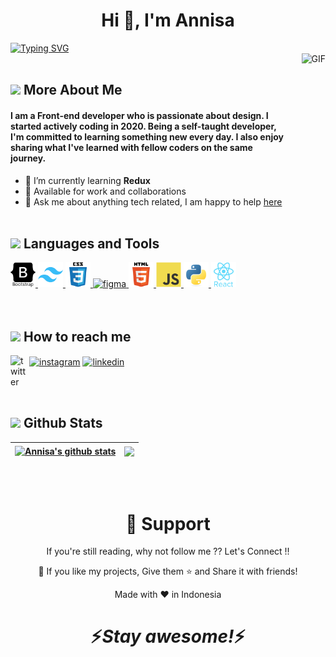 <h1 align="center"> Hi 👋, I'm Annisa</h1>
<div align="left">
  <a href="https://git.io/typing-svg"><img src="https://readme-typing-svg.herokuapp.com?font=Kalam&size=35&pause=1000&color=8483F7&center=true&vCenter=true&width=435&lines=Front+End+Developer;UIUX+Designer" alt="Typing SVG" /></a>
  
</div>
<a align="center" ><img align="right" style="margin-left:20px" alt="GIF" src="https://media.giphy.com/media/IbCcsxPmxGzKugAa70/giphy.gif" witdh="200" height="200"/></a>

<br>

## <h2 align="left" ><img src="https://media.giphy.com/media/eNSg6TN4j9YZTM154J/giphy.gif" witdh="30" height="30"/> <b> More About Me </b></h2>

<h4 align="left">I am a Front-end developer who is passionate about design. I started actively coding in 2020. Being a self-taught developer, I'm committed to learning something new every day. I also enjoy sharing what I've learned with fellow coders on the same journey. </h4>

- 🌱 I’m currently learning <b>Redux</b>
- 👯 Available for work and collaborations
- 💬 Ask me about anything tech related, I am happy to help [here](annisarahmadhani78@gmail.com)
  <br>
  <br>

## <h2 align="left"><img src="https://media.giphy.com/media/TgyarrvUBCkHdAJfBn/giphy.gif" witdh="30" height="30"/> <b>Languages and Tools</b></h2>

<a href="https://getbootstrap.com" target="_blank" rel="noreferrer"> <img src="https://raw.githubusercontent.com/devicons/devicon/master/icons/bootstrap/bootstrap-plain-wordmark.svg" alt="bootstrap" width="40" height="40"/> </a>
<a href="https://tailwindcss.com/" target="_blank" rel="noreferrer"> <img
      src="https://raw.githubusercontent.com/devicons/devicon/master/icons/tailwindcss/tailwindcss-plain.svg"
      alt="tailwind" width="40" height="40" /> </a>
<a href="https://www.w3schools.com/css/" target="_blank" rel="noreferrer"> <img src="https://raw.githubusercontent.com/devicons/devicon/master/icons/css3/css3-original-wordmark.svg" alt="css3" width="40" height="40"/> </a> <a href="https://www.figma.com/" target="_blank" rel="noreferrer"> <img src="https://www.vectorlogo.zone/logos/figma/figma-icon.svg" alt="figma" width="40" height="40"/> </a> <a href="https://www.w3.org/html/" target="_blank" rel="noreferrer"> <img src="https://raw.githubusercontent.com/devicons/devicon/master/icons/html5/html5-original-wordmark.svg" alt="html5" width="40" height="40"/> </a> <a href="https://developer.mozilla.org/en-US/docs/Web/JavaScript" target="_blank" rel="noreferrer"> <img src="https://raw.githubusercontent.com/devicons/devicon/master/icons/javascript/javascript-original.svg" alt="javascript" width="40" height="40"/> </a> <a href="https://www.python.org" target="_blank" rel="noreferrer"> <img src="https://raw.githubusercontent.com/devicons/devicon/master/icons/python/python-original.svg" alt="python" width="40" height="40"/> </a> <a href="https://reactjs.org/" target="_blank" rel="noreferrer"> <img src="https://raw.githubusercontent.com/devicons/devicon/master/icons/react/react-original-wordmark.svg" alt="react" width="40" height="40"/> </a>
<br>
<br>
<br>

## <h2 align="left"><img src="https://media.giphy.com/media/daIfTnwGeY0J3zc1tg/giphy.gif" witdh="30" height="30"/> <b>How to reach me</b></h2>

<p >
<a href=https://instagram.com/icutttrd?igshid=YmMyMTA2M2Y=" target="blank"><img align="center" style="margin-left= 5px"
      src="https://raw.githubusercontent.com/rahuldkjain/github-profile-readme-generator/master/src/images/icons/Social/instagram.svg"
      alt="instagram" height="25" width="30" /></a>
<a href="https://www.linkedin.com/in/annisard/" target="blank"><img align="center"
      src="https://raw.githubusercontent.com/rahuldkjain/github-profile-readme-generator/master/src/images/icons/Social/linked-in-alt.svg"
      alt="linkedin" height="25" width="30" /></a>
<a href="https://twitter.com/icutttrd">
<img align="left" alt="twitter" width="30" heigt="25" src="https://raw.githubusercontent.com/peterthehan/peterthehan/master/assets/twitter.svg" />
</a></p>

<br>
<br>

## <h2 align="left"><img src="https://media.giphy.com/media/AynUwd5uKhIevEWx54/giphy.gif" witdh="25" height="25"/> <b>Github Stats</b></h2>

| <a href="https://github.com/anuraghazra/github-readme-stats"><img align="center" src="https://github-readme-stats.vercel.app/api?username=annisaard&&show_icons=true&theme=radical" alt="Annisa's github stats" /></a> | <a href="https://github.com/anuraghazra/github-readme-stats"><img align="center" src="https://github-readme-stats.vercel.app/api/top-langs?username=annisaard&show_icons=true&locale=en&layout=compact&theme=radical" /></a> |
| ---------------------------------------------------------------------------------------------------------------------------------------------------------------------------------------------------------------------- | ---------------------------------------------------------------------------------------------------------------------------------------------------------------------------------------------------------------------------- |

<br>
<br>
<h1 align="center">🤝 Support</h1>

<p align="center"> If you're still reading, why not follow me ?? Let's Connect !!</p>

<p align="center">💙 If you like my projects, Give them ⭐ and Share it with friends!</p>
</p>
<p align="center">Made with ❤️ in Indonesia</p>

<h1 align='center'>⚡️<i>Stay awesome!</i>⚡️</h1>
